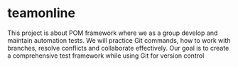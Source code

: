 # teamonline

This project is about POM framework where we as a group develop and maintain 
automation tests. We will practice Git commands, how to work with branches, 
resolve conflicts and collaborate effectively. Our goal is to create a 
comprehensive test framework while using Git for version control

